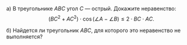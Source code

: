 а) В треугольнике $ABC$ угол $C$ — острый. Докажите неравенство:
$$
(BC^2 + AC^2 )\cdot \cos(\angle A-\angle B)\leq 2\cdot BC\cdot AC.
$$

б) Найдется ли треугольник $ABC$, для которого это неравенство не выполняется?